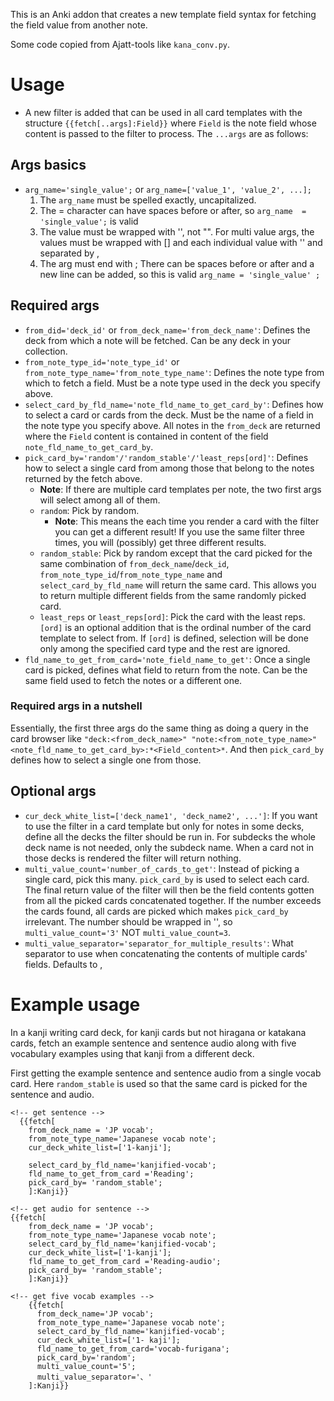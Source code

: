 This is an Anki addon that creates a new template field syntax for fetching the field value from another note.

Some code copied from Ajatt-tools like `kana_conv.py`.

# Usage
- A new filter is added that can be used in all card templates with the structure `{{fetch[..args]:Field}}` where `Field` is the note field whose content is passed to the filter to process. The `...args` are as follows:

## Args basics
- `arg_name='single_value';` or `arg_name=['value_1', 'value_2', ...];`
  1. The `arg_name` must be spelled exactly, uncapitalized.
  2. The = character can have spaces before or after, so `arg_name  =  'single_value';` is valid
  3. The value must be wrapped with '', not "". For multi value args, the values must be wrapped with [] and each individual value with '' and separated by ,
  4. The arg must end with ; There can be spaces before or after and a new line can be added, so this is valid `arg_name = 'single_value' ;`

## Required args
- `from_did='deck_id'` or `from_deck_name='from_deck_name'`: Defines the deck from which a note will be fetched. Can be any deck in your collection.
- `from_note_type_id='note_type_id'` or `from_note_type_name='from_note_type_name'`: Defines the note type from which to fetch a field. Must be a note type used in the deck you specify above.
- `select_card_by_fld_name='note_fld_name_to_get_card_by'`: Defines how to select a card or cards from the deck. Must be the name of a field in the note type you specify above. All notes in the `from_deck` are returned where the `Field` content is contained in content of the field `note_fld_name_to_get_card_by`.
- `pick_card_by='random'/'random_stable'/'least_reps[ord]'`: Defines how to select a single card from among those that belong to the notes returned by the fetch above.
  - **Note**: If there are multiple card templates per note, the two first args will select among all of them.
  - `random`: Pick by random.
    - **Note**: This means the each time you render a card with the filter you can get a different result! If you use the same filter three times, you will (possibly) get three different results.
  - `random_stable`: Pick by random except that the card picked for the same combination of `from_deck_name`/`deck_id`, `from_note_type_id`/`from_note_type_name` and `select_card_by_fld_name` will return the same card. This allows you to return multiple different fields from the same randomly picked card.
  - `least_reps` or `least_reps[ord]`: Pick the card with the least reps. `[ord]` is an optional addition that is the ordinal number of the card template to select from. If `[ord]` is defined, selection will be done only among the specified card type and the rest are ignored.
- `fld_name_to_get_from_card='note_field_name_to_get'`: Once a single card is picked, defines what field to return from the note. Can be the same field used to fetch the notes or a different one.

### Required args in a nutshell
Essentially, the first three args do the same thing as doing a query in the card browser like `"deck:<from_deck_name>" "note:<from_note_type_name>" <note_fld_name_to_get_card_by>:*<Field_content>*`. And then `pick_card_by` defines how to select a single one from those.

## Optional args
- `cur_deck_white_list=['deck_name1', 'deck_name2', ...']`: If you want to use the filter in a card template but only for notes in some decks, define all the decks the filter should be run in. For subdecks the whole deck name is not needed, only the subdeck name. When a card not in those decks is rendered the filter will return nothing.
- `multi_value_count='number_of_cards_to_get'`: Instead of picking a single card, pick this many. `pick_card_by` is used to select each card. The final return value of the filter will then be the field contents gotten from all the picked cards concatenated together. If the number exceeds the cards found, all cards are picked which makes `pick_card_by` irrelevant. The number should be wrapped in '', so `multi_value_count='3'` NOT `multi_value_count=3`.
- `multi_value_separator='separator_for_multiple_results'`: What separator to use when concatenating the contents of multiple cards' fields. Defaults to ,


# Example usage
In a kanji writing card deck, for kanji cards but not hiragana or katakana cards, fetch an example sentence and sentence audio along with five vocabulary examples using that kanji from a different deck.

First getting the example sentence and sentence audio from a single vocab card. Here `random_stable` is used so that the same card is picked for the sentence and audio.
```
<!-- get sentence -->
  {{fetch[
    from_deck_name = 'JP vocab';
    from_note_type_name='Japanese vocab note';
    cur_deck_white_list=['1-kanji'];
  
    select_card_by_fld_name='kanjified-vocab';
    fld_name_to_get_from_card ='Reading';
    pick_card_by= 'random_stable';
    ]:Kanji}}

<!-- get audio for sentence -->
{{fetch[
    from_deck_name = 'JP vocab';
    from_note_type_name='Japanese vocab note';
    select_card_by_fld_name='kanjified-vocab';
    cur_deck_white_list=['1-kanji'];
    fld_name_to_get_from_card ='Reading-audio';
    pick_card_by= 'random_stable';
    ]:Kanji}}

<!-- get five vocab examples -->
    {{fetch[
      from_deck_name='JP vocab';
      from_note_type_name='Japanese vocab note';
      select_card_by_fld_name='kanjified-vocab';
      cur_deck_white_list=['1- kaji'];
      fld_name_to_get_from_card='vocab-furigana';
      pick_card_by='random';
      multi_value_count='5';
      multi_value_separator='、'
    ]:Kanji}}
```
